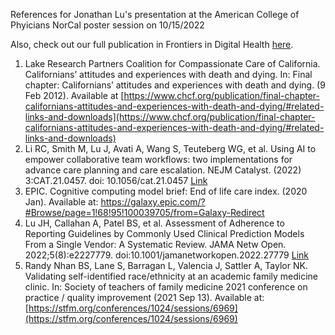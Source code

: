 References for Jonathan Lu's presentation at the American College of Phyicians NorCal poster session on 10/15/2022

Also, check out our full publication in Frontiers in Digital Health [here](https://www.frontiersin.org/articles/10.3389/fdgth.2022.943768/full).  

1. Lake Research Partners Coalition for Compassionate Care of California. Californians’ attitudes and experiences with death and dying. In: Final chapter: Californians’ attitudes and experiences with death and dying. (9 Feb 2012). Available at [https://www.chcf.org/publication/final-chapter-californians-attitudes-and-experiences-with-death-and-dying/#related-links-and-downloads](https://www.chcf.org/publication/final-chapter-californians-attitudes-and-experiences-with-death-and-dying/#related-links-and-downloads)  
2. Li RC, Smith M, Lu J, Avati A, Wang S, Teuteberg WG, et al. Using AI to empower collaborative team workflows: two implementations for advance care planning and care escalation. NEJM Catalyst. (2022) 3:CAT.21.0457. doi: 10.1056/cat.21.0457 [Link](https://catalyst.nejm.org/doi/full/10.1056/CAT.21.0457)  
3. EPIC. Cognitive computing model brief: End of life care index. (2020 Jan). Available at: https://galaxy.epic.com/?#Browse/page=1!68!95!100039705/from=Galaxy-Redirect
4. Lu JH, Callahan A, Patel BS, et al. Assessment of Adherence to Reporting Guidelines by Commonly Used Clinical Prediction Models From a Single Vendor: A Systematic Review. JAMA Netw Open. 2022;5(8):e2227779. doi:10.1001/jamanetworkopen.2022.27779 [Link](https://jamanetwork.com/journals/jamanetworkopen/fullarticle/2795407)  
5. Randy Nhan BS, Lane S, Barragan L, Valencia J, Sattler A, Taylor NK. Validating self-identified race/ethnicity at an academic family medicine clinic. In: Society of teachers of family medicine 2021 conference on practice / quality improvement (2021 Sep 13). Available at: [https://stfm.org/conferences/1024/sessions/6969](https://stfm.org/conferences/1024/sessions/6969)  